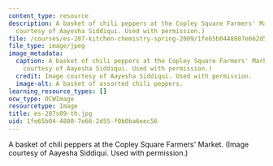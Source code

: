 ```yaml
---
content_type: resource
description: A basket of chili peppers at the Copley Square Farmers' Market. (Image
  courtesy of Aayesha Siddiqui. Used with permission.)
file: /courses/es-287-kitchen-chemistry-spring-2009/1fe65b0448807e662d55f0b0ba6eec56_es-287s09-th.jpg
file_type: image/jpeg
image_metadata:
  caption: A basket of chili peppers at the Copley Square Farmers' Market. (Image
    courtesy of Aayesha Siddiqui. Used with permission.)
  credit: Image courtesy of Aayesha Siddiqui. Used with permission.
  image-alt: A basket of assorted chili peppers.
learning_resource_types: []
ocw_type: OCWImage
resourcetype: Image
title: es-287s09-th.jpg
uid: 1fe65b04-4880-7e66-2d55-f0b0ba6eec56
---
```

A basket of chili peppers at the Copley Square Farmers' Market. (Image courtesy of Aayesha Siddiqui. Used with permission.)

